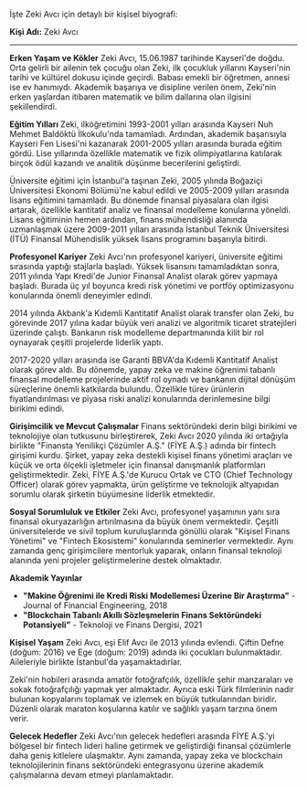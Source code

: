 İşte Zeki Avcı için detaylı bir kişisel biyografi:

**Kişi Adı:** Zeki Avcı

---

**Erken Yaşam ve Kökler**
Zeki Avcı, 15.06.1987 tarihinde Kayseri'de doğdu. Orta gelirli bir ailenin tek çocuğu olan Zeki, ilk çocukluk yıllarını Kayseri'nin tarihi ve kültürel dokusu içinde geçirdi. Babası emekli bir öğretmen, annesi ise ev hanımıydı. Akademik başarıya ve disipline verilen önem, Zeki'nin erken yaşlardan itibaren matematik ve bilim dallarına olan ilgisini şekillendirdi.

**Eğitim Yılları**
Zeki, ilköğretimini 1993-2001 yılları arasında Kayseri Nuh Mehmet Baldöktü İlkokulu'nda tamamladı. Ardından, akademik başarısıyla Kayseri Fen Lisesi'ni kazanarak 2001-2005 yılları arasında burada eğitim gördü. Lise yıllarında özellikle matematik ve fizik olimpiyatlarına katılarak birçok ödül kazandı ve analitik düşünme becerilerini geliştirdi.

Üniversite eğitimi için İstanbul'a taşınan Zeki, 2005 yılında Boğaziçi Üniversitesi Ekonomi Bölümü'ne kabul edildi ve 2005-2009 yılları arasında lisans eğitimini tamamladı. Bu dönemde finansal piyasalara olan ilgisi artarak, özellikle kantitatif analiz ve finansal modelleme konularına yöneldi. Lisans eğitiminin hemen ardından, finans mühendisliği alanında uzmanlaşmak üzere 2009-2011 yılları arasında İstanbul Teknik Üniversitesi (İTÜ) Finansal Mühendislik yüksek lisans programını başarıyla bitirdi.

**Profesyonel Kariyer**
Zeki Avcı'nın profesyonel kariyeri, üniversite eğitimi sırasında yaptığı stajlarla başladı. Yüksek lisansını tamamladıktan sonra, 2011 yılında Yapı Kredi'de Junior Finansal Analist olarak görev yapmaya başladı. Burada üç yıl boyunca kredi risk yönetimi ve portföy optimizasyonu konularında önemli deneyimler edindi.

2014 yılında Akbank'a Kıdemli Kantitatif Analist olarak transfer olan Zeki, bu görevinde 2017 yılına kadar büyük veri analizi ve algoritmik ticaret stratejileri üzerinde çalıştı. Bankanın risk modelleme departmanında kilit bir rol oynayarak çeşitli projelerde liderlik yaptı.

2017-2020 yılları arasında ise Garanti BBVA'da Kıdemli Kantitatif Analist olarak görev aldı. Bu dönemde, yapay zeka ve makine öğrenimi tabanlı finansal modelleme projelerinde aktif rol oynadı ve bankanın dijital dönüşüm süreçlerine önemli katkılarda bulundu. Özellikle türev ürünlerin fiyatlandırılması ve piyasa riski analizi konularında derinlemesine bilgi birikimi edindi.

**Girişimcilik ve Mevcut Çalışmalar**
Finans sektöründeki derin bilgi birikimi ve teknolojiye olan tutkusunu birleştirerek, Zeki Avcı 2020 yılında iki ortağıyla birlikte "Finansta Yenilikçi Çözümler A.Ş." (FİYE A.Ş.) adında bir fintech girişimi kurdu. Şirket, yapay zeka destekli kişisel finans yönetimi araçları ve küçük ve orta ölçekli işletmeler için finansal danışmanlık platformları geliştirmektedir. Zeki, FİYE A.Ş.'de Kurucu Ortak ve CTO (Chief Technology Officer) olarak görev yapmakta, ürün geliştirme ve teknolojik altyapıdan sorumlu olarak şirketin büyümesine liderlik etmektedir.

**Sosyal Sorumluluk ve Etkiler**
Zeki Avcı, profesyonel yaşamının yanı sıra finansal okuryazarlığın artırılmasına da büyük önem vermektedir. Çeşitli üniversitelerde ve sivil toplum kuruluşlarında gönüllü olarak "Kişisel Finans Yönetimi" ve "Fintech Ekosistemi" konularında seminerler vermektedir. Aynı zamanda genç girişimcilere mentorluk yaparak, onların finansal teknoloji alanında yeni projeler geliştirmelerine destek olmaktadır.

**Akademik Yayınlar**
*   **"Makine Öğrenimi ile Kredi Riski Modellemesi Üzerine Bir Araştırma"** - Journal of Financial Engineering, 2018
*   **"Blockchain Tabanlı Akıllı Sözleşmelerin Finans Sektöründeki Potansiyeli"** - Teknoloji ve Finans Dergisi, 2021

**Kişisel Yaşam**
Zeki Avcı, eşi Elif Avcı ile 2013 yılında evlendi. Çiftin Defne (doğum: 2016) ve Ege (doğum: 2019) adında iki çocukları bulunmaktadır. Aileleriyle birlikte İstanbul'da yaşamaktadırlar.

Zeki'nin hobileri arasında amatör fotoğrafçılık, özellikle şehir manzaraları ve sokak fotoğrafçılığı yapmak yer almaktadır. Ayrıca eski Türk filmlerinin nadir bulunan kopyalarını toplamak ve izlemek en büyük tutkularından biridir. Düzenli olarak maraton koşularına katılır ve sağlıklı yaşam tarzına önem verir.

**Gelecek Hedefler**
Zeki Avcı'nın gelecek hedefleri arasında FİYE A.Ş.'yi bölgesel bir fintech lideri haline getirmek ve geliştirdiği finansal çözümlerle daha geniş kitlelere ulaşmaktır. Aynı zamanda, yapay zeka ve blockchain teknolojilerinin finans sektöründeki entegrasyonu üzerine akademik çalışmalarına devam etmeyi planlamaktadır.